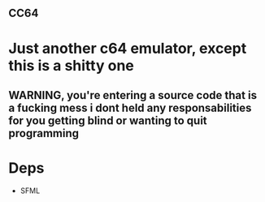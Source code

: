 ## CC64
# Just another c64 emulator, except this is a shitty one

## WARNING, you're entering a source code that is a fucking mess i dont held any responsabilities for you getting blind or wanting to quit programming

# Deps
- SFML